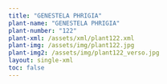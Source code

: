 ```yaml
---
title: "GENESTELA PHRIGIA"
plant-name: "GENESTELA PHRIGIA"
plant-number: "122"
plant-xml: /assets/xml/plant122.xml
plant-img: /assets/img/plant122.jpg
plant-img2: /assets/img/plant122_verso.jpg
layout: single-xml
toc: false
---
```

